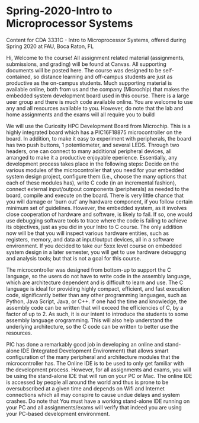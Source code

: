 # Spring-2020-Intro to Microprocessor Systems
Content for CDA 3331C - Intro to Microprocessor Systems, offered during Spring 2020 at FAU, Boca Raton, FL

Hi, Welcome to the course! All assignment related material (assignments, submissions, and grading) will be found at Canvas. All supporting documents will be posted here. The course was designed to be self-contained, so distance learning and off-campus students are just as productive as the on-campus students. Much supporting material is available online, both from us and the company (Microchip) that makes the embedded system development board used in this course. There is a large ueer group and there is much code available online. You are welcome to use any and all resources available to you. However, do note that the lab and home assignments and the exams will all require you to build 

We will use the Curiosity HPC Development Board from Microchip. This is a highly integrated board which has a PIC16F18875 microcontroller on the board. In addition, to make it easy to experiment with peripherals, the board has two push buttons, 1 potentiometer, and several LEDS. Through two headers, one can connect to many additional peripheral devices, all arranged to make it a productive enjoyable eperience. Essentially, any development process takes place in the following steps: Decide on the various modules of the microcontroller that you need for your embedded system design project, configure them (i.e., choose the many options that each of these modules has), write C code (in an incremental fashion), connect external input/outpout components (peripherals) as needed to the board, compile and execute on the board. There is very little chance that you will damage or 'burn out' any hardware component, if you follow certain minimum set of guidelines. However, the embedded system, as it involves close cooperation of hardware and software, is likely to fail. If so, one would use debugging software tools to trace where the code is failing to achieve its objectives, just as you did in your Intro to C course. The only addition now will be that you will inspect various hardware entities, such as registers, memory, and data at input/output devices, all in a software environment. If you decided to take our 5xxx level course on embedded system design in a later semester, you will get to use hardware debuggng and analysis tools; but that is not a goal for this course. 

The microcontroller was designed from bottom-up to support the C language, so the users do not have to write code in the assembly language, which are architecture dependent and is difficult to learn and use. The C language is ideal for providing highly compact, efficient, and fast execution code, significantly better than any other programming languages, such as Python, Java Script, Java, or C++. If one had the time and knowledge, the assembly code can be written that will exceed the efficiencies  of C, by a factor of up to 2. As such, it is our intent to introduce the students to some assembly language orogramming. This will also help understand the underlying architecture, so the C code can be written to better use the resources.  

PIC has done a remarkably good job in developing an online and stand-alone IDE (Integrated Development Environment) that allows smart configuration of the many peripheral and architecture modules that the microcontroller has. The Online IDE is to be used to only get familiar with the development process. However, for all assignments and exams, you will be using the stand-alone IDE that will run on your PC or Mac. The online IDE is accessed by people all around the world and thus is prone to be oversubscribed at a given time and depends on Wifi and Internet connections which all may conspire to cause undue delays and system crashes. Do note that You must have a working stand-alone IDE running on your PC and all assignments/exams will verify that indeed you are using your PC-based development environment. 
